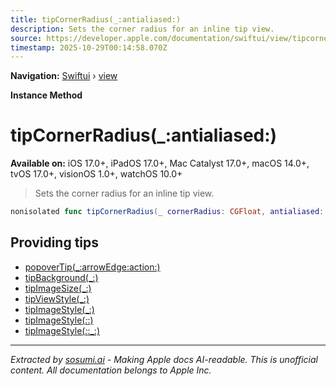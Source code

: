 ```yaml
---
title: tipCornerRadius(_:antialiased:)
description: Sets the corner radius for an inline tip view.
source: https://developer.apple.com/documentation/swiftui/view/tipcornerradius(_:antialiased:)
timestamp: 2025-10-29T00:14:58.070Z
---
```


**Navigation:** [Swiftui](/documentation/swiftui) › [view](/documentation/swiftui/view)

**Instance Method**

# tipCornerRadius(_:antialiased:)

**Available on:** iOS 17.0+, iPadOS 17.0+, Mac Catalyst 17.0+, macOS 14.0+, tvOS 17.0+, visionOS 1.0+, watchOS 10.0+

> Sets the corner radius for an inline tip view.

```swift
nonisolated func tipCornerRadius(_ cornerRadius: CGFloat, antialiased: Bool = true) -> some View
```

## Providing tips

- [popoverTip(_:arrowEdge:action:)](/documentation/swiftui/view/popovertip(_:arrowedge:action:))
- [tipBackground(_:)](/documentation/swiftui/view/tipbackground(_:))
- [tipImageSize(_:)](/documentation/swiftui/view/tipimagesize(_:))
- [tipViewStyle(_:)](/documentation/swiftui/view/tipviewstyle(_:))
- [tipImageStyle(_:)](/documentation/swiftui/view/tipimagestyle(_:))
- [tipImageStyle(_:_:)](/documentation/swiftui/view/tipimagestyle(_:_:))
- [tipImageStyle(_:_:_:)](/documentation/swiftui/view/tipimagestyle(_:_:_:))

---

*Extracted by [sosumi.ai](https://sosumi.ai) - Making Apple docs AI-readable.*
*This is unofficial content. All documentation belongs to Apple Inc.*
